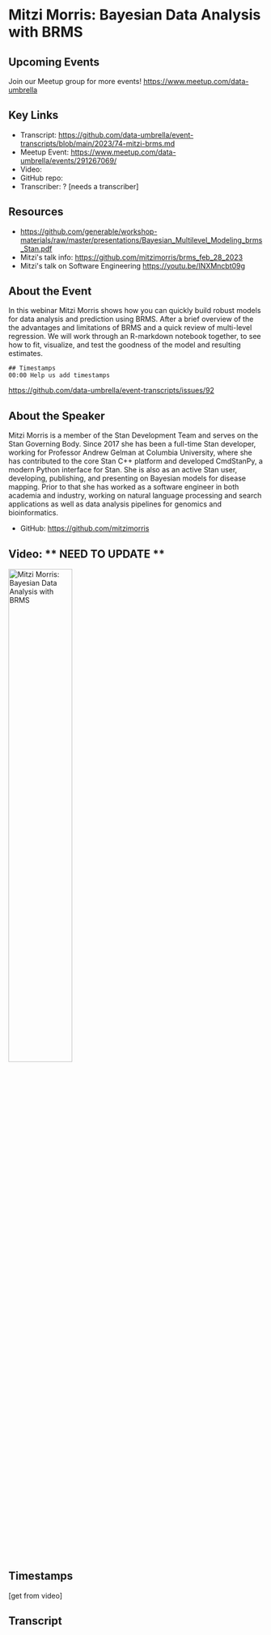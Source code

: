 # Mitzi Morris: Bayesian Data Analysis with BRMS

## Upcoming Events
Join our Meetup group for more events!
https://www.meetup.com/data-umbrella

## Key Links
- Transcript: https://github.com/data-umbrella/event-transcripts/blob/main/2023/74-mitzi-brms.md
- Meetup Event: https://www.meetup.com/data-umbrella/events/291267069/
- Video: 
- GitHub repo:  
- Transcriber:  ? [needs a transcriber]

## Resources
- https://github.com/generable/workshop-materials/raw/master/presentations/Bayesian_Multilevel_Modeling_brms_Stan.pdf
- Mitzi's talk info:  https://github.com/mitzimorris/brms_feb_28_2023
- Mitzi's talk on Software Engineering  https://youtu.be/INXMncbt09g


## About the Event
In this webinar Mitzi Morris shows how you can quickly build robust models for data analysis and prediction using BRMS. After a brief overview of the the advantages and limitations of BRMS and a quick review of multi-level regression. We will work through an R-markdown notebook together, to see how to fit, visualize, and test the goodness of the model and resulting estimates.

```
## Timestamps
00:00 Help us add timestamps
```
https://github.com/data-umbrella/event-transcripts/issues/92


## About the Speaker
Mitzi Morris is a member of the Stan Development Team and serves on the Stan Governing Body. Since 2017 she has been a full-time Stan developer, working for Professor Andrew Gelman at Columbia University, where she has contributed to the core Stan C++ platform and developed CmdStanPy, a modern Python interface for Stan. She is also as an active Stan user, developing, publishing, and presenting on Bayesian models for disease mapping. Prior to that she has worked as a software engineer in both academia and industry, working on natural language processing and search applications as well as data analysis pipelines for genomics and bioinformatics.

- GitHub:  https://github.com/mitzimorris

## Video:  ** NEED TO UPDATE **
<a href="http://www.youtube.com/watch?feature=player_embedded&v=NbmdFJsnuuo" target="_blank"><img src="http://img.youtube.com/vi/NbmdFJsnuuo/0.jpg"
alt="Mitzi Morris: Bayesian Data Analysis with BRMS" width="50%" /></a>

## Timestamps
[get from video]

## Transcript
